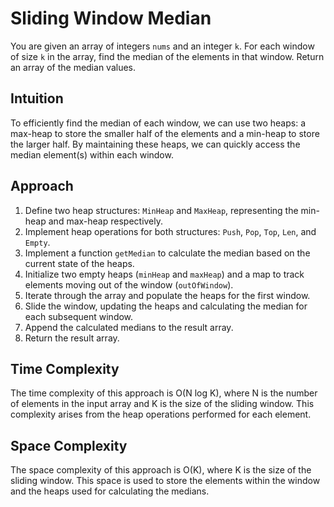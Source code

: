 # Sliding Window Median 

You are given an array of integers `nums` and an integer `k`. For each window of size `k` in the array, find the median of the elements in that window. Return an array of the median values.

## Intuition

To efficiently find the median of each window, we can use two heaps: a max-heap to store the smaller half of the elements and a min-heap to store the larger half. By maintaining these heaps, we can quickly access the median element(s) within each window.

## Approach

1. Define two heap structures: `MinHeap` and `MaxHeap`, representing the min-heap and max-heap respectively.
2. Implement heap operations for both structures: `Push`, `Pop`, `Top`, `Len`, and `Empty`.
3. Implement a function `getMedian` to calculate the median based on the current state of the heaps.
4. Initialize two empty heaps (`minHeap` and `maxHeap`) and a map to track elements moving out of the window (`outOfWindow`).
5. Iterate through the array and populate the heaps for the first window.
6. Slide the window, updating the heaps and calculating the median for each subsequent window.
7. Append the calculated medians to the result array.
8. Return the result array.

## Time Complexity

The time complexity of this approach is O(N log K), where N is the number of elements in the input array and K is the size of the sliding window. This complexity arises from the heap operations performed for each element.

## Space Complexity

The space complexity of this approach is O(K), where K is the size of the sliding window. This space is used to store the elements within the window and the heaps used for calculating the medians.

